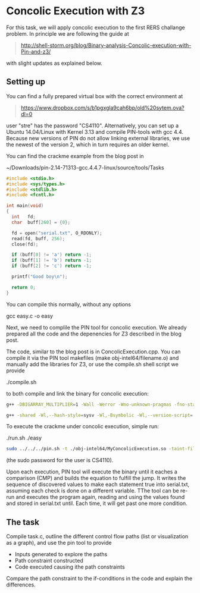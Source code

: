 # Concolic Execution with Z3

For this task, we will apply concolic execution to the first RERS challange problem. In principle we are following the guide at 

> http://shell-storm.org/blog/Binary-analysis-Concolic-execution-with-Pin-and-z3/

with slight updates as explained below.

## Setting up
You can find a fully prepared virtual box with the correct environment at

> https://www.dropbox.com/s/b1pgxgla9cah6bp/old%20sytem.ova?dl=0

user "stre" has the password "CS4110". Alternatively, you can set up a Ubuntu 14.04/Linux with Kernel 3.13 and compile PIN-tools with gcc 4.4. Because new versions of PIN do not allow linking external libraries, we use the newest of the version 2, which in turn requires an older kernel. 

You can find the crackme example from the blog post in 

~/Downloads/pin-2.14-71313-gcc.4.4.7-linux/source/tools/Tasks 

```C++
#include <stdio.h>
#include <sys/types.h>
#include <stdlib.h>
#include <fcntl.h>

int main(void)
{
  int   fd;
  char  buff[260] = {0};

  fd = open("serial.txt", O_RDONLY);
  read(fd, buff, 256);
  close(fd);

  if (buff[0] != 'a') return -1;
  if (buff[1] != 'b') return -1;
  if (buff[2] != 'c') return -1;

  printf("Good boy\n");

  return 0;
}
```

You can compile this normally, without any options

gcc easy.c -o easy

Next, we need to complile the PIN tool for concolic execution. We already prepared all the code and the depenencies for Z3 described in the blog post. 

The code, similar to the blog post is in ConcolicExecution.cpp. You can compile it via the PIN tool makefiles (make obj-intel64/filename.o) and manually add the libraries for Z3, or use the compile.sh shell script we provide

./compile.sh

to both compile and link the binary for concolic execution:

```bash
g++ -DBIGARRAY_MULTIPLIER=1 -Wall -Werror -Wno-unknown-pragmas -fno-stack-protector -DTARGET_IA32E -DHOST_IA32E -fPIC -DTARGET_LINUX  -I../../../source/include/pin -I../../../source/include/pin/gen -I../../../extras/components/include -I../../../extras/xed-intel64/include -I../../../source/tools/InstLib -O3 -fomit-frame-pointer -fno-strict-aliasing   -c -o obj-intel64/ConcolicExecution.o ConcolicExecution.cpp

g++ -shared -Wl,--hash-style=sysv -Wl,-Bsymbolic -Wl,--version-script=../../../source/include/pin/pintool.ver    -o obj-intel64/ConcolicExecution.so obj-intel64/ConcolicExecution.o  -L../../../intel64/lib -L../../../intel64/lib-ext -L../../../intel64/runtime/glibc -L../../../extras/xed-intel64/lib -lpin -lxed -lpindwarf -ldl -lz3
```

To execute the crackme under concolic execution, simple run:

./run.sh ./easy

```bash
sudo ../../../pin.sh -t ./obj-intel64/MyConcolicExecution.so -taint-file serial.txt -- $1
```

(the sudo password for the user is CS4110). 

Upon each execution, PIN tool will execute the binary until it eaches a comparison (CMP) and builds the equation to fulfill the jump. It writes the sequence of discovered values to make each statement true into serial.txt, assuming each check is done on a different variable.
TThe tool can be re-run and executes the program again, reading and using the values found and stored in serial.txt until. Each time, it will get past one more condition.

## The task

Compile task.c, outline the different control flow paths (list or visualization as a graph), and use the pin tool to provide 

* Inputs generated to explore the paths
* Path constraint constructed
* Code executed causing ithe path constraints

Compare the path constraint to the if-conditions in the code and explain the differences.
